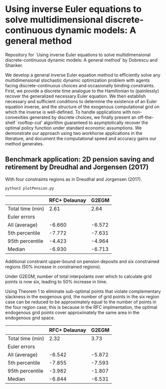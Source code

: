 # Using inverse Euler equations to solve multidimensional discrete-continuous dynamic models: A general method
Repository for `Using inverse Euler equations to solve multidimensional discrete-continuous dynamic models: A general method'  by Dobrescu and Shanker. 

We develop a general inverse Euler equation method to efficiently solve any multidimensional stochastic dynamic optimization problem with agents facing discrete-continuous choices and occasionally binding constraints. First, we provide a discrete time analogue to the Hamiltonian to (painlessly) recover the generalized necessary Euler equation. We then establish necessary and sufficient conditions to determine the existence of an Euler equation inverse, and the structure of the exogenous computational grid on which the inverse is well-defined. To handle applications with non-convexities generated by discrete choices, we finally present an off-the-shelf `rooftop-cut' algorithm guaranteed to asymptotically recover the optimal policy function under standard economic assumptions. We demonstrate our approach using two workhorse applications in the literature, and document the computational speed and accuracy gains our method generates.
## Benchmark application: 2D pension saving and retirement by Dreudhal and Jorgensen (2017)

With four constraints regions as in Dreudhal and Jorgensen (2017). 

```
python3 plotPension.py
``` 

<center>

|                   | RFC+ Delaunay | G2EGM |
|-------------------|---------------|-------|
| Total time (min)  | 2.61          | 2.64  |
| Euler errors      |               |       |
| All (average)     | -6.660        |-6.572 |
| 5th percentile    | -7.772        | -7.631|
| 95th percentile   | -4.423        | -4.964|
| Median            | -6.930        | -6.713|

</center>


Additional constraint upper-bound on pension deposits and six constrained regions (50\% increase in constrained regions).

Under G2EGM, number of total interpolants over which to calculate grid points is now six, leading to 50% increase in time. 

Using Theorem 1 to eliminate sub-optimal points that violate complementary slackness in the exogenous grid, the number of grid points in the six region case can be reduced to be approximately equal to the number of points in the four region case; this is because in the RFC implmentation, the optimal endogenous grid points cover approximately the same area in the endogenous grid space.

|                     | RFC+ Delaunay | G2EGM      |
|---------------------|---------------|------------|
| Total time (min)    | 2.32          | 3.73       |
| Euler errors        |               |            |
| All (average)       | -6.542        | -5.872     |
| 5th percentile      | -7.855        | -7.593     |
| 95th percentile     | -3.982        | -1.807     |
| Median              | -6.844        | -6.531     |


